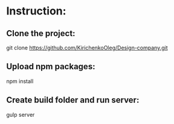 # Instruction:

## Clone the project:

git clone https://github.com/KirichenkoOleg/Design-company.git

## Upload npm packages:

npm install

## Create build folder and run server:

gulp server
